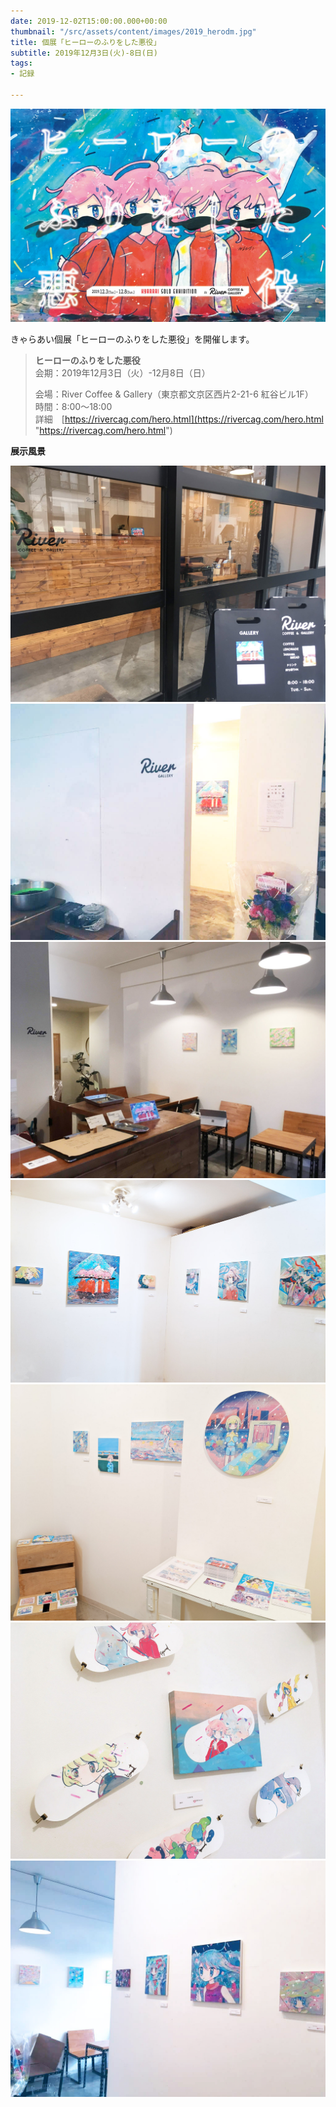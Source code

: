 ```yaml
---
date: 2019-12-02T15:00:00.000+00:00
thumbnail: "/src/assets/content/images/2019_herodm.jpg"
title: 個展「ヒーローのふりをした悪役」
subtitle: 2019年12月3日(火)-8日(日)
tags:
- 記録

---
```

![](/src/assets/content/images/2019_herodm.jpg)

きゃらあい個展「ヒーローのふりをした悪役」を開催します。

> **ヒーローのふりをした悪役**  
> 会期：2019年12月3日（火）-12月8日（日）
>
> 会場：River Coffee & Gallery（東京都文京区西片2-21-6 紅谷ビル1F）  
> 時間：8:00～18:00  
> 詳細　[https://rivercag.com/hero.html](https://rivercag.com/hero.html "https://rivercag.com/hero.html")

**展示風景**

![](/src/assets/content/images/2019_hero03.jpg)
![](/src/assets/content/images/2019_hero02.jpg)
![](/src/assets/content/images/2019_hero01.jpg)
![](/src/assets/content/images/2019_hero07.jpg)
![](/src/assets/content/images/2019_hero05.jpg)
![](/src/assets/content/images/2019_hero06.jpg)
![](/src/assets/content/images/2019_hero04.jpg)